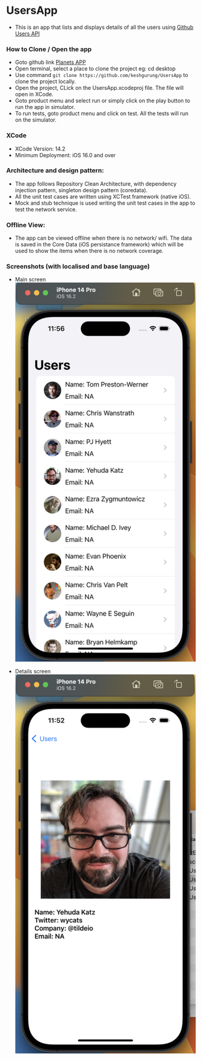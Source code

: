 # UsersApp
 -  This is an app that lists and displays details of all the users using [Github Users API](https://api.github.com/users)

### How to Clone / Open the app

- Goto github link [Planets APP](https://github.com/keshgurung/UsersApp)
- Open terminal, select a place to clone the project eg: cd desktop
- Use command ``` git clone https://github.com/keshgurung/UsersApp ``` to clone the project locally.
- Open the project, CLick on the UsersApp.xcodeproj file. The file will open in XCode.
- Goto product menu and select run or simply click on the play button to run the app in simulator.
- To run tests, goto product menu and click on test. All the tests will run on the simulator.

### XCode
- XCode Version: 14.2
- Minimum Deployment: iOS 16.0 and over

### Architecture and design pattern:
- The app follows Repository Clean Architecture, with dependency injection pattern, singleton design pattern (coredata). 
- All the unit test cases are written using XCTest framework (native iOS).
- Mock and stub technique is used writing the unit test cases in the app to test the network service.

### Offline View:
- The app can be viewed offline when there is no network/ wifi. The data is saved in the Core Data (iOS persistance framework) which will be used to show the items when there is no network coverage.

### Screenshots (with localised and base language)

- Main screen
![list](./screenshots/list.png)


- Details screen
![details](./screenshots/details.png)

